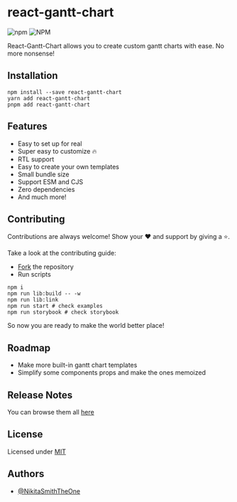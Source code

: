 # react-gantt-chart

![npm](https://img.shields.io/npm/dm/react-gantt-chart)
![NPM](https://img.shields.io/npm/l/react-gantt-chart)

React-Gantt-Chart allows you to create custom gantt charts with ease. No more nonsense!

## Installation

```
npm install --save react-gantt-chart
yarn add react-gantt-chart
pnpm add react-gantt-chart
```

## Features

- Easy to set up for real
- Super easy to customize 🔥
- RTL support
- Easy to create your own templates
- Small bundle size
- Support ESM and CJS
- Zero dependencies
- And much more!

## Contributing

Contributions are always welcome! Show your ❤️ and support by giving a ⭐.

Take a look at the contributing guide:

- [Fork](https://www.dataschool.io/how-to-contribute-on-github) the repository
- Run scripts

```
npm i
npm run lib:build -- -w
npm run lib:link
npm run start # check examples
npm run storybook # check storybook
```

So now you are ready to make the world better place!

## Roadmap

- Make more built-in gantt chart templates
- Simplify some components props and make the ones memoized

## Release Notes

You can browse them all [here](https://github.com/NikitaSmithTheOne/react-gantt-chart/releases)

## License

Licensed under [MIT](https://choosealicense.com/licenses/mit/)

## Authors

- [@NikitaSmithTheOne](https://github.com/NikitaSmithTheOne)
